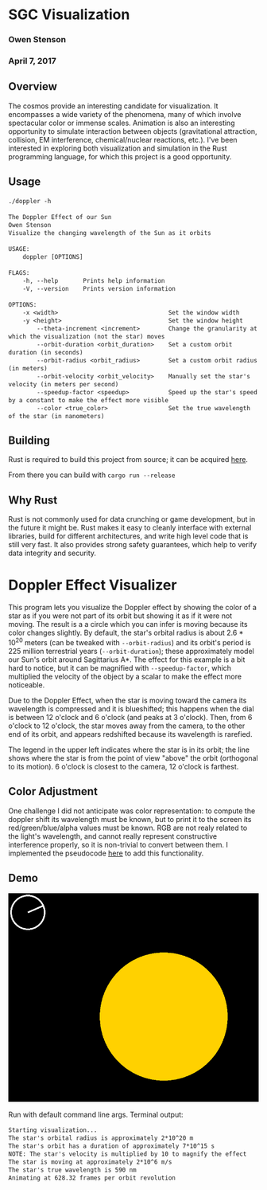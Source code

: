 # SGC Visualization

### Owen Stenson
### April 7, 2017

## Overview

The cosmos provide an interesting candidate for visualization. It encompasses a wide variety of the phenomena, many of which involve spectacular color or immense scales. Animation is also an interesting opportunity to simulate interaction between objects (gravitational attraction, collision, EM interference, chemical/nuclear reactions, etc.). I've been interested in exploring both visualization and simulation in the Rust programming language, for which this project is a good opportunity.

## Usage

```
./doppler -h

The Doppler Effect of our Sun 
Owen Stenson
Visualize the changing wavelength of the Sun as it orbits

USAGE:
    doppler [OPTIONS]

FLAGS:
    -h, --help       Prints help information
    -V, --version    Prints version information

OPTIONS:
    -x <width>                               Set the window width
    -y <height>                              Set the window height
        --theta-increment <increment>        Change the granularity at which the visualization (not the star) moves
        --orbit-duration <orbit_duration>    Set a custom orbit duration (in seconds)
        --orbit-radius <orbit_radius>        Set a custom orbit radius (in meters)
        --orbit-velocity <orbit_velocity>    Manually set the star's velocity (in meters per second)
        --speedup-factor <speedup>           Speed up the star's speed by a constant to make the effect more visible
        --color <true_color>                 Set the true wavelength of the star (in nanometers)
```

## Building

Rust is required to build this project from source; it can be acquired [here](https://rustup.rs).

From there you can build with `cargo run --release`


## Why Rust

Rust is not commonly used for data crunching or game development, but in the future it might be. Rust makes it easy to cleanly interface with external libraries, build for different architectures, and write high level code that is still very fast. It also provides strong safety guarantees, which help to verify data integrity and security.

# Doppler Effect Visualizer
This program lets you visualize the Doppler effect by showing the color of a star as if you were not part of its orbit but showing it as if it were not moving. The result is a a circle which you can infer is moving because its color changes slightly. By default, the star's orbital radius is about 2.6 * 10<sup>20</sup> meters (can be tweaked with `--orbit-radius`) and its orbit's period is 225 million terrestrial years (`--orbit-duration`); these approximately model our Sun's orbit around Sagittarius A*. 
The effect for this example is a bit hard to notice, but it can be magnified with `--speedup-factor`, which multiplied the velocity of the object by a scalar to make the effect more noticeable.

Due to the Doppler Effect, when the star is moving toward the camera its wavelength is compressed and it is blueshifted; this happens when the dial is between 12 o'clock and 6 o'clock (and peaks at 3 o'clock). Then, from 6 o'clock to 12 o'clock, the star moves away from the camera, to the other end of its orbit, and appears redshifted because its wavelength is rarefied.

The legend in the upper left indicates where the star is in its orbit; the line shows where the star is from the point of view "above" the orbit (orthogonal to its motion). 6 o'clock is closest to the camera, 12 o'clock is farthest. 

## Color Adjustment
One challenge I did not anticipate was color representation: to compute the doppler shift its wavelength must be known, but to print it to the screen its red/green/blue/alpha values must be known. RGB are not realy related to the light's wavelength, and cannot really represent constructive interference properly, so it is non-trivial to convert between them. I implemented the pseudocode [here](http://www.efg2.com/Lab/ScienceAndEngineering/Spectra.htm) to add this functionality.

## Demo

![Default command lines](/doppler/default.gif)

Run with default command line args. Terminal output:
```
Starting visualization...
The star's orbital radius is approximately 2*10^20 m
The star's orbit has a duration of approximately 7*10^15 s
NOTE: The star's velocity is multiplied by 10 to magnify the effect
The star is moving at approximately 2*10^6 m/s
The star's true wavelength is 590 nm
Animating at 628.32 frames per orbit revolution
```



